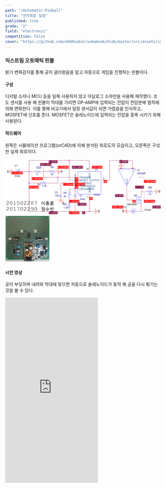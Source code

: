```yaml
---
path: "/Automatic-Pinball"
title: "전자회로 실험"
published: true
grade: "2"
field: "electronic"
competition: false
cover: "https://github.com/ok60subin/subamzak/blob/master/src/assets/images/pincircuit2.png?raw=true"
---
```

<h3>익스트림 오토매틱 핀볼</h3>
    <p>
        밝기 변화감지를 통해 공이 굴러왔음을 알고 자동으로 게임을 진행하는 핀볼이다.
    </p>
    <h4>구성</h4>
    <p>
        디지털 소자나 MCU 등을 일체 사용하지 않고 아날로그 소자만을 사용해 제작했다.
        조도 센서를 사용 해 핀볼이 막대를 가리면 OP-AMP에 입력되는 전압이 전압분배 법칙에 의해 변화한다.
        이를 통해 비교기에서 일정 센서값이 되면 가렸음을 인식하고, MOSFET에 신호를 준다.
        MOSFET은 솔레노이드에 입력되는 전압을 증폭 시키기 위해 사용된다.
    </p>
    <h4>하드웨어</h4>
    <p>왼쪽은 시뮬레이션 프로그램(orCAD)에 의해 분석된 회로도의 모습이고, 오른쪽은 구성한 실제 회로이다.</p>
    <div class="box alt twoimg">
        <div class="row gtr-50 gtr-uniform imgs multi">
            <div class="col-6"> <span class="image fit">
                <img src="https://github.com/ok60subin/subamzak/blob/master/src/assets/images/pincircuit.png?raw=true" alt="pincircuit">
            </span></div>
            <div class="col-6"> <span class="image fit">
                <img src="https://github.com/ok60subin/subamzak/blob/master/src/assets/images/pincircuit2.png?raw=true" alt="pincircuit2">
            </span></div>
        </div>
    </div>
    <h4>시연 영상</h4>
    <p>
        공이 부딪히며 내려와 막대에 닿으면 자동으로 솔레노이드가 동작 해 공을 다시 튕기는 것을 볼 수 있다.
    </p>
 <div class="box alt multi">
   <iframe height="600px" src="https://www.youtube.com/embed/2rEfMC-9Wng?list=PLxdB5m160EjRX6fsFnJJ2dcFpma_ApuIS" frameborder="0" allow="accelerometer; autoplay; encrypted-media; gyroscope; picture-in-picture" allowfullscreen></iframe>
</div>
   